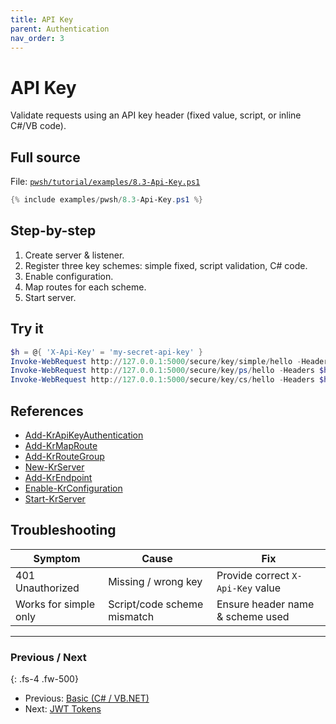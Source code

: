 ```yaml
---
title: API Key
parent: Authentication
nav_order: 3
---
```


# API Key

Validate requests using an API key header (fixed value, script, or inline C#/VB code).

## Full source

File: [`pwsh/tutorial/examples/8.3-Api-Key.ps1`][8.3-Api-Key.ps1]

```powershell
{% include examples/pwsh/8.3-Api-Key.ps1 %}
```

## Step-by-step

1. Create server & listener.
2. Register three key schemes: simple fixed, script validation, C# code.
3. Enable configuration.
4. Map routes for each scheme.
5. Start server.

## Try it

```powershell
$h = @{ 'X-Api-Key' = 'my-secret-api-key' }
Invoke-WebRequest http://127.0.0.1:5000/secure/key/simple/hello -Headers $h | Select -Expand Content
Invoke-WebRequest http://127.0.0.1:5000/secure/key/ps/hello -Headers $h | Select -Expand Content
Invoke-WebRequest http://127.0.0.1:5000/secure/key/cs/hello -Headers $h | Select -Expand Content
```

## References

- [Add-KrApiKeyAuthentication][Add-KrApiKeyAuthentication]
- [Add-KrMapRoute][Add-KrMapRoute]
- [Add-KrRouteGroup][Add-KrRouteGroup]
- [New-KrServer][New-KrServer]
- [Add-KrEndpoint][Add-KrEndpoint]
- [Enable-KrConfiguration][Enable-KrConfiguration]
- [Start-KrServer][Start-KrServer]

## Troubleshooting

| Symptom               | Cause                       | Fix                               |
| --------------------- | --------------------------- | --------------------------------- |
| 401 Unauthorized      | Missing / wrong key         | Provide correct `X-Api-Key` value |
| Works for simple only | Script/code scheme mismatch | Ensure header name & scheme used  |

---

### Previous / Next

{: .fs-4 .fw-500}

- Previous: [Basic (C# / VB.NET)][Prev]
- Next: [JWT Tokens][Next]

[8.3-Api-Key.ps1]: /pwsh/tutorial/examples/8.3-Api-Key.ps1
[Add-KrApiKeyAuthentication]: /pwsh/cmdlets/Add-KrApiKeyAuthentication
[Add-KrMapRoute]: /pwsh/cmdlets/Add-KrMapRoute
[Add-KrRouteGroup]: /pwsh/cmdlets/Add-KrRouteGroup
[New-KrServer]: /pwsh/cmdlets/New-KrServer
[Add-KrEndpoint]: /pwsh/cmdlets/Add-KrEndpoint
[Enable-KrConfiguration]: /pwsh/cmdlets/Enable-KrConfiguration
[Start-KrServer]: /pwsh/cmdlets/Start-KrServer
[Prev]: ./2.Basic-MultiLang
[Next]: ./4.Jwt
